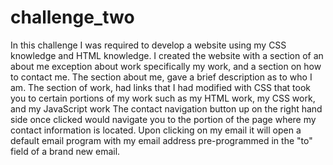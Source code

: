 # challenge_two

In this challenge I was required to develop a website using my CSS knowledge and HTML knowledge. I created the website with a section of an about me exception about work specifically my work, and a section on how to contact me.
The section about me, gave a brief description as to who I am.
The section of work, had links that I had modified with CSS that took you to certain portions of my work such as my HTML work, my CSS work, and my JavaScript work
The contact navigation button up on the right hand side once clicked would navigate you to the portion of the page where my contact information is located. Upon clicking on my email it will open a default email program with my email address pre-programmed in the "to" field of a brand new email.
